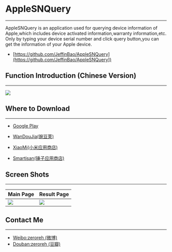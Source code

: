 # AppleSNQuery

---

AppleSNQuery is an application used for querying device information of Apple,which includes device activated information,warranty information,etc.
Only by typing your device serial number and click query button,you can get the information of your Apple device.

- [https://github.com/JeffinBao/AppleSNQuery](https://github.com/JeffinBao/AppleSNQuery])

## Function Introduction (Chinese Version)

---

![](http://ww4.sinaimg.cn/bmiddle/84460b13jw1eqzb1fg589j20ri8r61hp.jpg)

## Where to Download 

---

- [Google Play]()

- [WanDouJia(豌豆荚)]()

- [XiaoMi(小米应用商店)]()

- [Smartisan(锤子应用商店)]()

## Screen Shots

---

Main Page | Result Page
----------|------------
![](http://ww1.sinaimg.cn/bmiddle/84460b13jw1eqzan9i5nwj21ay27dq9c.jpg) | ![](http://ww1.sinaimg.cn/bmiddle/84460b13jw1eqzanb72krj21ay27d7ce.jpg)

## Contact Me

---

- [Weibo:zeroreh (微博)](http://weibo.com/u/2219182867)
- [Douban:zeroreh (豆瓣)](http://www.douban.com/people/zeroreh/)




